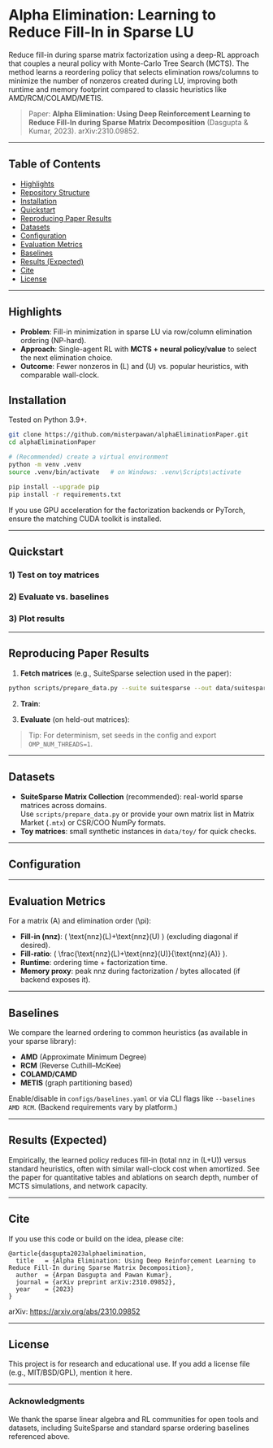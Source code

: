# Alpha Elimination: Learning to Reduce Fill-In in Sparse LU

Reduce fill-in during sparse matrix factorization using a deep-RL approach that couples a neural policy with Monte-Carlo Tree Search (MCTS). The method learns a reordering policy that selects elimination rows/columns to minimize the number of nonzeros created during LU, improving both runtime and memory footprint compared to classic heuristics like AMD/RCM/COLAMD/METIS.

> Paper: **Alpha Elimination: Using Deep Reinforcement Learning to Reduce Fill-In during Sparse Matrix Decomposition** (Dasgupta & Kumar, 2023). arXiv:2310.09852.

---

## Table of Contents

- [Highlights](#highlights)
- [Repository Structure](#repository-structure)
- [Installation](#installation)
- [Quickstart](#quickstart)
- [Reproducing Paper Results](#reproducing-paper-results)
- [Datasets](#datasets)
- [Configuration](#configuration)
- [Evaluation Metrics](#evaluation-metrics)
- [Baselines](#baselines)
- [Results (Expected)](#results-expected)
- [Cite](#cite)
- [License](#license)

---

## Highlights

- **Problem**: Fill-in minimization in sparse LU via row/column elimination ordering (NP-hard).  
- **Approach**: Single-agent RL with **MCTS + neural policy/value** to select the next elimination choice.  
- **Outcome**: Fewer nonzeros in \(L\) and \(U\) vs. popular heuristics, with comparable wall-clock.  


## Installation

Tested on Python 3.9+.

```bash
git clone https://github.com/misterpawan/alphaEliminationPaper.git
cd alphaEliminationPaper

# (Recommended) create a virtual environment
python -m venv .venv
source .venv/bin/activate   # on Windows: .venv\Scripts\activate

pip install --upgrade pip
pip install -r requirements.txt
```

If you use GPU acceleration for the factorization backends or PyTorch, ensure the matching CUDA toolkit is installed.

---

## Quickstart

### 1) Test on toy matrices



### 2) Evaluate vs. baselines



### 3) Plot results



---

## Reproducing Paper Results

1. **Fetch matrices** (e.g., SuiteSparse selection used in the paper):

```bash
python scripts/prepare_data.py --suite suitesparse --out data/suitesparse
```

2. **Train**:



3. **Evaluate** (on held-out matrices):



> Tip: For determinism, set seeds in the config and export `OMP_NUM_THREADS=1`.

---

## Datasets

- **SuiteSparse Matrix Collection** (recommended): real-world sparse matrices across domains.  
  Use `scripts/prepare_data.py` or provide your own matrix list in Matrix Market (`.mtx`) or CSR/COO NumPy formats.
- **Toy matrices**: small synthetic instances in `data/toy/` for quick checks.

---

## Configuration

---

## Evaluation Metrics

For a matrix \(A\) and elimination order \(\pi\):

- **Fill-in (nnz)**: \( \text{nnz}(L)+\text{nnz}(U) \) (excluding diagonal if desired).
- **Fill-ratio**: \( \frac{\text{nnz}(L)+\text{nnz}(U)}{\text{nnz}(A)} \).
- **Runtime**: ordering time + factorization time.
- **Memory proxy**: peak nnz during factorization / bytes allocated (if backend exposes it).

---

## Baselines

We compare the learned ordering to common heuristics (as available in your sparse library):

- **AMD** (Approximate Minimum Degree)  
- **RCM** (Reverse Cuthill–McKee)  
- **COLAMD/CAMD**  
- **METIS** (graph partitioning based)

Enable/disable in `configs/baselines.yaml` or via CLI flags like `--baselines AMD RCM`. (Backend requirements vary by platform.)

---

## Results (Expected)

Empirically, the learned policy reduces fill-in (total nnz in \(L+U\)) versus standard heuristics, often with similar wall-clock cost when amortized. See the paper for quantitative tables and ablations on search depth, number of MCTS simulations, and network capacity.

---

## Cite

If you use this code or build on the idea, please cite:

```
@article{dasgupta2023alphaelimination,
  title   = {Alpha Elimination: Using Deep Reinforcement Learning to Reduce Fill-In during Sparse Matrix Decomposition},
  author  = {Arpan Dasgupta and Pawan Kumar},
  journal = {arXiv preprint arXiv:2310.09852},
  year    = {2023}
}
```

arXiv: https://arxiv.org/abs/2310.09852

---

## License

This project is for research and educational use. If you add a license file (e.g., MIT/BSD/GPL), mention it here.

---

### Acknowledgments

We thank the sparse linear algebra and RL communities for open tools and datasets, including SuiteSparse and standard sparse ordering baselines referenced above.
